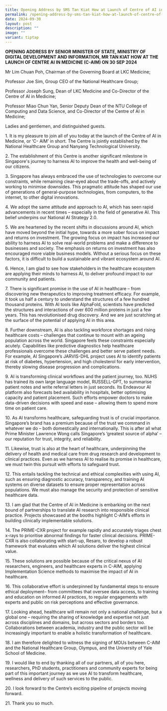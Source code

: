 ```yaml
---
title: Opening Address by SMS Tan Kiat How at Launch of Centre of AI in Medicine
permalink: /opening-address-by-sms-tan-kiat-how-at-launch-of-centre-of-ai-in-medicine/
date: 2024-09-30
layout: post
description: ""
image: ""
variant: tiptap
---
```

<p><strong>OPENING ADDRESS BY SENIOR MINISTER OF STATE, MINISTRY OF DIGITAL DEVELOPMENT AND INFORMATION, MR TAN KIAT HOW AT THE LAUNCH OF CENTRE AI IN MEDICINE (C-AIM) ON 30 SEP 2024</strong>
</p>
<p>Mr Lim Chuan Poh, Chairman of the Governing Board at LKC Medicine;</p>
<p>Professor Joe Sim, Group CEO of the National Healthcare Group;</p>
<p>Professor Joseph Sung, Dean of LKC Medicine and Co-Director of the Centre
of AI in Medicine;</p>
<p>Professor Miao Chun Yan, Senior Deputy Dean of the NTU College of Computing
and Data Science, and Co-Director of the Centre of AI in Medicine;</p>
<p>Ladies and gentlemen, and distinguished guests.</p>
<p>1. It is my pleasure to join all of you today at the launch of the Centre
of AI in Medicine, or ‘C- AIM’ in short. The Centre is jointly established
by the National Healthcare Group and Nanyang Technological University.</p>
<p>2. The establishment of this Centre is another significant milestone in
Singapore's journey to harness AI to improve the health and well-being
of our citizens.</p>
<p>3. Singapore has always embraced the use of technologies to overcome our
constraints, while remaining clear-eyed about the trade-offs, and actively
working to minimise downsides. This pragmatic attitude has shaped our use
of generations of general-purpose technologies, from computers, to the
internet, to other digital innovations.</p>
<p>4. We adopt the same attitude and approach to AI, which has seen rapid
advancements in recent times – especially in the field of generative AI.
This belief underpins our National AI Strategy 2.0.</p>
<p>5. We are heartened by the recent shifts in discussions around AI, which
have moved beyond the initial hype, towards a more sober focus on impact
and returns on investment. The growing focus on impact has increased our
ability to harness AI to solve real-world problems and make a difference
to businesses and society. The emphasis on returns on investment has also
encouraged more viable business models. Without a serious focus on these
factors, it is difficult to build a sustainable and vibrant ecosystem around
AI.</p>
<p>6. Hence, I am glad to see how stakeholders in the healthcare ecosystem
are applying their minds to harness AI, to deliver profound impact to our
community and patients.</p>
<p>7. There is significant promise in the use of AI in healthcare – from
discovering new therapeutics to improving treatment efficacy. For example,
it took us half a century to understand the structures of a few hundred
thousand proteins. With AI tools like AlphaFold, scientists have predicted
the structures and interactions of over 600 million proteins in just a
few years. This has revolutionised drug discovery. And we are just scratching
at the surface of the potential of applying AI in this area.</p>
<p>8. Further downstream, AI is also tackling workforce shortages and rising
healthcare costs – challenges that continue to mount with an ageing population
across the world. Singapore feels these constraints especially acutely.
Capabilities like predictive diagnostics help healthcare professionals
overcome these challenges and better serve patient needs. For example,
AI Singapore’s JARVIS-DHL project uses AI to identify patients at risk
of diabetes, hypertension, and high cholesterol for early intervention,
thereby slowing disease progression and complications.</p>
<p>9. AI is transforming clinical workflows and the patient journey, too.
NUHS has trained its own large language model, RUSSELL-GPT, to summarise
patient notes and write referral letters in just seconds. Its Endeavour
AI platform also forecasts bed availability in hospitals, better optimising
capacity and patient placement. Such efforts empower doctors to make data-driven
decisions with speed and ease – allowing them to spend more time on patient
care.</p>
<p>10. As AI transforms healthcare, safeguarding trust is of crucial importance.
Singapore’s brand has a premium because of the trust we command in whatever
we do – both domestically and internationally. This is after all what Prime
Minister Lawrence Wong calls Singapore’s ‘greatest source of alpha’ – our
reputation for trust, integrity, and reliability.</p>
<p>11. Likewise, trust is also at the heart of healthcare, underpinning the
delivery of health and medical care from drug research and development
to clinical practices. Even as we harness AI to realise its promise in
healthcare, we must twin this pursuit with efforts to safeguard trust.</p>
<p>12. This entails tackling the technical and ethical complexities with
using AI, such as ensuring diagnostic accuracy, transparency, and training
AI systems on diverse datasets to ensure proper representation across populations.
We must also manage the security and protection of sensitive healthcare
data.</p>
<p>13. I am glad that the Centre of AI in Medicine is embarking on the next
bound of partnerships to translate AI research into responsible clinical
practice. Projects showcased at the booths highlight C-AIM’s efforts in
building clinically implementable solutions.</p>
<p>14. The PRIME-CXR project for example rapidly and accurately triages chest
x-rays to prioritise abnormal findings for faster clinical decisions. PRIME-CXR
is also collaborating with start-up, Resaro, to develop a robust framework
that evaluates which AI solutions deliver the highest clinical value.</p>
<p>15. These solutions are possible because of the critical nexus of AI researchers,
engineers, and healthcare experts in C-AIM, applying Implementation Science
methods to maximise the impact of AI in healthcare.</p>
<p>16. This collaborative effort is underpinned by fundamental steps to ensure
ethical deployment– from committees that oversee data access, to training
and education on informed AI practices, to regular engagements with experts
and public on risk perceptions and effective governance.</p>
<p>17. Looking ahead, healthcare will remain not only a national challenge,
but a global one – requiring the sharing of knowledge and expertise not
just across disciplines and domains, but across sectors and borders too.
Collaborations between academia, industry and the public sector will be
increasingly important to enable a holistic transformation of healthcare.</p>
<p>18. I am therefore delighted to witness the signing of MOUs between C-AIM
and the National Healthcare Group, Olympus, and the University of Yale
School of Medicine.</p>
<p>19. I would like to end by thanking all of our partners, all of you here,
researchers, PhD students, practitioners and community experts for being
part of this important journey as we use AI to transform healthcare, wellness
and delivery of such services to the public.</p>
<p>20. I look forward to the Centre’s exciting pipeline of projects moving
forward.</p>
<p>21. Thank you so much.</p>
